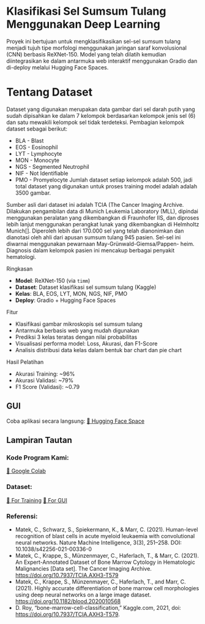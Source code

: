 #  Klasifikasi Sel Sumsum Tulang Menggunakan Deep Learning

Proyek ini bertujuan untuk mengklasifikasikan sel-sel sumsum tulang menjadi tujuh tipe morfologi menggunakan jaringan saraf konvolusional (CNN) berbasis ReXNet-150. Model yang telah dilatih kemudian diintegrasikan ke dalam antarmuka web interaktif menggunakan Gradio dan di-deploy melalui Hugging Face Spaces.

# Tentang Dataset 
Dataset yang digunakan merupakan data gambar dari sel darah putih yang sudah dipisahkan ke dalam 7 kelompok berdasarkan kelompok jenis sel (6) dan satu mewakili kelompok sel tidak terdeteksi. Pembagian kelompok dataset sebagai berikut:

- BLA - Blast
- EOS - Eosinophil
- LYT - Lymphocyte
- MON - Monocyte
- NGS - Segmented Neutrophil
- NIF - Not Identifiable
- PMO - Promyelocyte
Jumlah dataset setiap kelompok adalah 500, jadi total dataset yang digunakan untuk proses training model adalah adalah 3500 gambar.

Sumber asli dari dataset ini adalah TCIA (The Cancer Imaging Archive. Dilakukan pengambilan data di Munich Leukemia Laboratory (MLL), dipindai menggunakan peralatan yang dikembangkan di Fraunhofer IIS, dan diproses lebih lanjut menggunakan perangkat lunak yang dikembangkan di Helmholtz Munich[]. Diperoleh lebih dari 170.000 sel yang telah dianonimkan dan dianotasi oleh ahli dari apusan sumsum tulang 945 pasien. Sel-sel ini diwarnai menggunakan pewarnaan May-Grünwald-Giemsa/Pappen- heim. Diagnosis dalam kelompok pasien ini mencakup berbagai penyakit hematologi.


  Ringkasan

- **Model**: ReXNet-150 (via `timm`)
- **Dataset**: Dataset klasifikasi sel sumsum tulang (Kaggle)
- **Kelas**: BLA, EOS, LYT, MON, NGS, NIF, PMO
- **Deploy**: Gradio + Hugging Face Spaces

Fitur

- Klasifikasi gambar mikroskopis sel sumsum tulang
- Antarmuka berbasis web yang mudah digunakan
- Prediksi 3 kelas teratas dengan nilai probabilitas
- Visualisasi performa model: Loss, Akurasi, dan F1-Score
- Analisis distribusi data kelas dalam bentuk bar chart dan pie chart

 Hasil Pelatihan

- Akurasi Training: ~96%
- Akurasi Validasi: ~79%
- F1 Score (Validasi): ~0.79

## GUI

 Coba aplikasi secara langsung: 
[🔗 Hugging Face Space](https://huggingface.co/spaces/Finpropsmkel3/bone-marrow-classifier-gui/tree/main)

## Lampiran Tautan

### Kode Program Kami: 
[🔗 Google Colab](https://colab.research.google.com/drive/1hjX2By_O8tePe4ajHOs55wlN7ha3fdku?usp=sharing)

### Dataset: 
[🔗 For Training](https://drive.google.com/drive/folders/1ID8L4sfX80BjmAtt9jvzUAiP5NjFhVB0?usp=sharing) 
[🔗 For GUI](https://drive.google.com/drive/folders/15yEDcphooLdY2yXLDGBgi0s6OFrI1iil?usp=sharing)



### Referensi:

- Matek, C., Schwarz, S., Spiekermann, K., & Marr, C. (2021). Human-level recognition of blast cells in acute myeloid leukaemia with convolutional neural networks. Nature Machine Intelligence, 3(3), 251–258. DOI: 10.1038/s42256-021-00336-0
- Matek, C., Krappe, S., Münzenmayer, C., Haferlach, T., & Marr, C. (2021). An Expert-Annotated Dataset of Bone Marrow Cytology in Hematologic Malignancies [Data set]. The Cancer Imaging Archive. https://doi.org/10.7937/TCIA.AXH3-T579
- Matek, C., Krappe, S., Münzenmayer, C., Haferlach, T., and Marr, C. (2021). Highly accurate differentiation of bone marrow cell morphologies using deep neural networks on a large image dataset. https://doi.org/10.1182/blood.2020010568
- D. Roy, “bone-marrow-cell-classification,” Kaggle.com, 2021, doi: https://doi.org/10.7937/TCIA.AXH3-T579.



